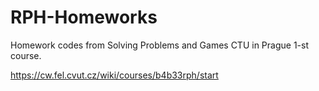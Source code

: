 # RPH-Homeworks

Homework codes from Solving Problems and Games CTU in Prague 1-st course.

https://cw.fel.cvut.cz/wiki/courses/b4b33rph/start
